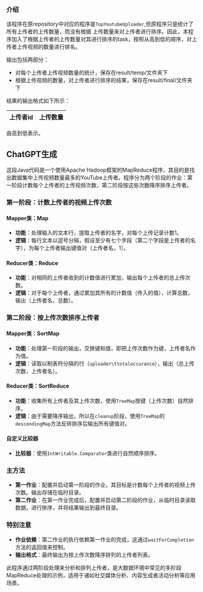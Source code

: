 ### 介绍

该程序在原repository中对应的程序是`TopYoutubeUploader`,但原程序只是统计了所有上传者的上传数量，而没有根据
上传数量来对上传者进行排序。因此，本程序加入了根据上传者的上传数量对其进行排序的task，按照从高到低的顺序，对上传者上传视频的数量进行排名。

输出包括两部分：

- 对每个上传者上传视频数量的统计，保存在result/temp/文件夹下
- 根据上传视频的数量，对上传者进行排序的结果，保存在result/final/文件夹下



结果的输出格式如下所示：

| 上传者id | 上传数量 |
|-------|------|

由高到低表示。

## ChatGPT生成


这段Java代码是一个使用Apache Hadoop框架的MapReduce程序，其目的是找出数据集中上传视频数量最多的YouTube上传者。程序分为两个阶段的作业：第一阶段计数每个上传者的上传视频次数，第二阶段按这些次数降序排序上传者。

### 第一阶段：计数上传者的视频上传次数

#### Mapper类：Map

- **功能**：处理输入的文本行，提取上传者的名字，对每个上传记录计数1。
- **逻辑**：每行文本以逗号分隔，假设至少有七个字段（第二个字段是上传者的名字），为每个上传者输出键值对（上传者名，1）。

#### Reducer类：Reduce

- **功能**：对相同的上传者收到的计数值进行累加，输出每个上传者的总上传次数。
- **逻辑**：对于每个上传者，通过累加其所有的计数值（传入的值），计算总数，输出（上传者名，总数）。

### 第二阶段：按上传次数排序上传者

#### Mapper类：SortMap

- **功能**：处理第一阶段的输出，交换键和值，即把上传次数作为键，上传者名作为值。
- **逻辑**：读取以制表符分隔的行（`uploader\ttotaloccurance`），输出（总上传次数，上传者名）。

#### Reducer类：SortReduce

- **功能**：收集所有上传者及其上传次数，使用`TreeMap`按键（上传次数）自然排序。
- **逻辑**：由于需要降序输出，所以在`cleanup`阶段，使用`TreeMap`的`descendingMap`方法反转排序后输出所有键值对。

#### 自定义比较器

- **比较器**：使用`IntWritable.Comparator`类进行自然顺序排序。

### 主方法

- **第一作业**：配置并启动第一阶段的作业，其目标是计数每个上传者的视频上传次数。输出存储在临时目录。
- **第二作业**：在第一作业完成后，配置并启动第二阶段的作业，从临时目录读取数据，进行排序，并将结果输出到最终目录。

### 特别注意

- **作业依赖**：第二作业的执行依赖第一作业的完成，这通过`waitForCompletion`方法的返回值来控制。
- **输出格式**：最终输出为按上传次数降序排列的上传者列表。

此程序通过两阶段处理来分析和排列上传者，是大数据环境中常见的多阶段MapReduce处理的示例，适用于诸如社交媒体分析、内容生成者活动分析等应用场景。

